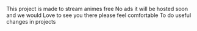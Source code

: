 This project is made to stream animes free
No ads it will be hosted soon and we would 
Love to see you there please feel comfortable
To do useful changes in projects 
